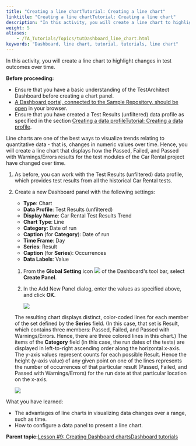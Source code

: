 ```yaml
--- 
title: "Creating a line chartTutorial: Creating a line chart"
linktitle: "Creating a line chartTutorial: Creating a line chart"
description: "In this activity, you will create a line chart to highlight changes in test outcomes over time."
weight: 5
aliases: 
    - /TA_Tutorials/Topics/tutDashboard_line_chart.html
keywords: "Dashboard, line chart, tutorial, tutorials, line chart"
---
```


In this activity, you will create a line chart to highlight changes in test outcomes over time.

**Before proceeding:**

-   Ensure that you have a basic understanding of the TestArchitect Dashboard before creating a chart panel.
-   [A Dashboard portal, connected to the Sample Repository, should be open](/TA_Tutorials/Topics/tutDashboard_launching_Dashboard.html) in your browser.
-   Ensure that you have created a Test Results \(unfiltered\) data profile as specified in the section [Creating a data profileTutorial: Creating a data profile](/TA_Tutorials/Topics/tutDashboard_creating_a_data_profile.html).

Line charts are one of the best ways to visualize trends relating to quantitative data - that is, changes in numeric values over time. Hence, you will create a line chart that displays how the Passed, Failed, and Passed with Warnings/Errors results for the test modules of the Car Rental project have changed over time.

1.  As before, you can work with the Test Results \(unfiltered\) data profile, which provides test results from all the historical Car Rental tests.
2.  Create a new Dashboard panel with the following settings:

    -   **Type**: Chart
    -   **Data Profile**: Test Results \(unfiltered\)
    -   **Display Name**: Car Rental Test Results Trend
    -   **Chart Type**: Line
    -   **Category**: Date of run
    -   **Caption** \(for **Category**\): Date of run
    -   **Time Frame**: Day
    -   **Series**: Result
    -   **Caption** \(for **Series**\): Occurrences
    -   **Data Labels**: Value
    1.  From the **Global Setting** icon ![](/images/TA_Tutorials/Images/icn.Dashboard.Global_Setting.png) of the Dashboard's tool bar, select **Create Panel**.

    2.  In the Add New Panel dialog, enter the values as specified above, and click **OK**.

        ![](/images/TA_Tutorials/Images/tut.Dashboard.Add_New_Panel.Car_Rental.Trend.Line_chart.01.png)

    The resulting chart displays distinct, color-coded lines for each member of the set defined by the **Series** field. \(In this case, that set is Result, which contains three members: Passed, Failed, and Passed with Warnings/Errors. Hence, there are three colored lines in this chart.\) The items of the **Category** field \(in this case, the run dates of the tests\) are displayed in left-to-right ascending order along the horizontal x-axis. The y-axis values represent counts for each possible Result. Hence the height \(y-axis value\) of any given point on one of the lines represents the number of occurrences of that particular result \(Passed, Failed, and Passed with Warnings/Errors\) for the run date at that particular location on the x-axis.

    ![](/images/TA_Tutorials/Images/tut.Dashboard.line_chart.Car_Rental.results_trend.01.png)


What you have learned:

-   The advantages of line charts in visualizing data changes over a range, such as time.
-   How to configure a data panel to present a line chart.




**Parent topic:**[Lesson \#9: Creating Dashboard chartsDashboard tutorials](/TA_Help/Topics/Dashboard_tutorials.html)



